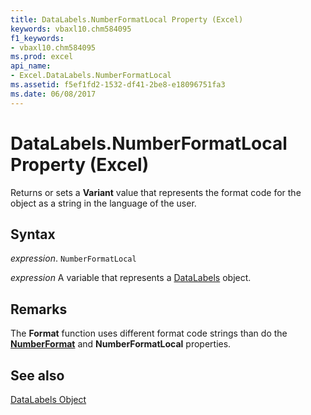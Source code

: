 ```yaml
---
title: DataLabels.NumberFormatLocal Property (Excel)
keywords: vbaxl10.chm584095
f1_keywords:
- vbaxl10.chm584095
ms.prod: excel
api_name:
- Excel.DataLabels.NumberFormatLocal
ms.assetid: f5ef1fd2-1532-df41-2be8-e18096751fa3
ms.date: 06/08/2017
---
```



# DataLabels.NumberFormatLocal Property (Excel)

Returns or sets a  **Variant** value that represents the format code for the object as a string in the language of the user.


## Syntax

 _expression_. `NumberFormatLocal`

 _expression_ A variable that represents a [DataLabels](./Excel.DataLabels(object).md) object.


## Remarks

The  **Format** function uses different format code strings than do the **[NumberFormat](Excel.DataLabels.NumberFormat.md)** and **NumberFormatLocal** properties.


## See also


[DataLabels Object](Excel.DataLabels(object).md)

